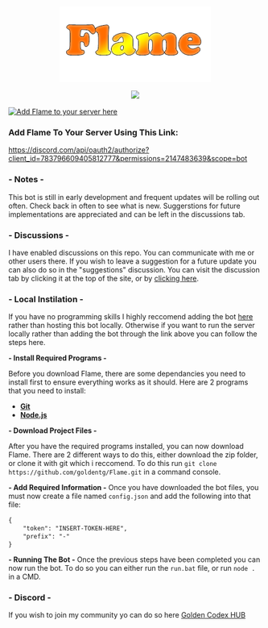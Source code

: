 <p align="center">
<img src=".github/Flame.png" width="300" alt="Flame">
</p>

<p align="center">
    <a href="https://github.com/goldentg/Flame"><img src="https://cdn.rawgit.com/feross/standard/master/badge.svg"></a>
  <br>
</p>

[![Add Flame to your server here](https://img.shields.io/badge/Bot-Add%20Flame-brightgreen)](https://discord.com/api/oauth2/authorize?client_id=783796609405812777&permissions=2147483639&scope=bot)

### Add Flame To Your Server Using This Link: 
https://discord.com/api/oauth2/authorize?client_id=783796609405812777&permissions=2147483639&scope=bot

### - Notes -
This bot is still in early development and frequent updates will be rolling out often. Check back in often to see what is new. Suggerstions for future implementations are appreciated and can be left in the discussions tab.

### - Discussions - 
I have enabled discussions on this repo. You can communicate with me or other users there. If you wish to leave a suggestion for a future update you can also do so in the "suggestions" discussion. You can visit the discussion tab by clicking it at the top of the site, or by [clicking here](https://github.com/goldentg/Flame/discussions).


### - Local Instilation - 
 If you have no programming skills I highly reccomend adding the bot [here](https://discord.com/api/oauth2/authorize?client_id=783796609405812777&permissions=335015921&scope=bot) rather than hosting this bot locally. Otherwise if you want to run the server locally rather than adding the bot through the link above you can follow the steps here. 

**- Install Required Programs -**

Before you download Flame, there are some dependancies you need to install first to ensure everything works as it should. Here are 2 programs that you need to install: 

- [**Git**](https://git-scm.com/downloads)
- [**Node.js**](https://nodejs.org/en/download/current/)

**- Download Project Files -**

After you have the required programs installed,  you can now download Flame. There are 2 different ways to do this, either download the zip folder, or clone it with git which i reccomend. To do this run `git clone https://github.com/goldentg/Flame.git` in a command console. 

**- Add Required Information -**
Once you have downloaded the bot files, you must now create a file named `config.json` and add the following into that file: 
```
{
    "token": "INSERT-TOKEN-HERE",
    "prefix": "-"
}
```
**- Running The Bot -**
Once the previous steps have been completed you can now run the bot. 
To do so you can either run the `run.bat` file, or run `node .` in a CMD.



### - Discord - 
If you wish to join my community yo can do so here
[Golden Codex HUB](https://discord.gg/GZ3xSkd)


